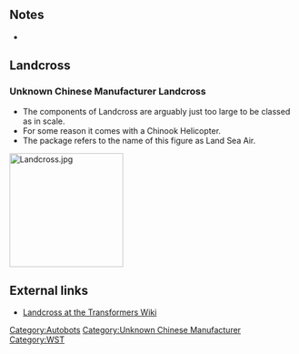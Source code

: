 Notes
-----

-

Landcross
---------

### Unknown Chinese Manufacturer Landcross

-   The components of Landcross are arguably just too large to be classed as in scale.
-   For some reason it comes with a Chinook Helicopter.
-   The package refers to the name of this figure as Land Sea Air.

<img src="Landcross.jpg" title="fig:Landcross.jpg" alt="Landcross.jpg" width="200" />

External links
--------------

-   [Landcross at the Transformers Wiki](http://tfwiki.net/wiki/Landcross)

<Category:Autobots> [Category:Unknown Chinese Manufacturer](Category:Unknown_Chinese_Manufacturer "wikilink") <Category:WST>